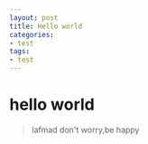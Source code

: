 ```yaml
---
layout: post
title: Hello world
categories:
- test
tags:
- test
---
```


# hello world
> lafmad don't worry,be happy
